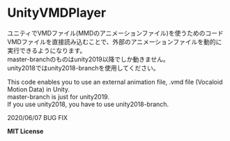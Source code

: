# UnityVMDPlayer
ユニティでVMDファイル(MMDのアニメーションファイル)を使うためのコード 
VMDファイルを直接読み込むことで、外部のアニメーションファイルを動的に実行できるようになります。  
master-branchのものはunity2019以降でしか動きません。  
unity2018ではunity2018-branchを使用してください。  
    
This code enables you to use an external animation file, .vmd file (Vocaloid Motion Data) in Unity.  
master-branch is just for unity2019.  
If you use unity2018, you have to use unity2018-branch.  
  
  
2020/06/07 BUG FIX
    
**MIT License**
